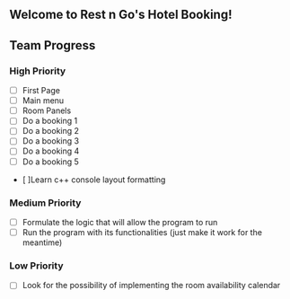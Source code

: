 ## Welcome to Rest n Go's Hotel Booking!

## Team Progress

### High Priority

- [ ] First Page
- [ ] Main menu
- [ ] Room Panels
- [ ] Do a booking 1
- [ ] Do a booking 2
- [ ] Do a booking 3
- [ ] Do a booking 4
- [ ] Do a booking 5

- [ ]Learn c++ console layout formatting

### Medium Priority

- [ ] Formulate the logic that will allow the program to run
- [ ] Run the program with its functionalities (just make it work for the meantime)

### Low Priority

- [ ] Look for the possibility of implementing the room availability calendar
